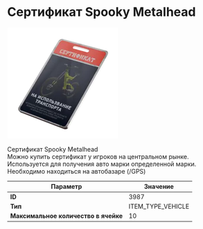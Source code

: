 # Сертификат Spooky Metalhead

![Item Image](../img/3987.webp?raw=true)

Сертификат Spooky Metalhead<br>Можно купить сертификат у игроков на центральном рынке.<br>Используется для получения авто марки определенной марки.<br>Необходимо находиться на автобазаре (/GPS)


| Параметр | Значение |
|----------|----------|
| **ID** | 3987 |
| **Тип** | ITEM_TYPE_VEHICLE |
| **Максимальное количество в ячейке** | 10 |

